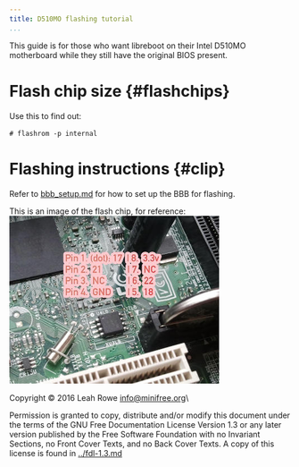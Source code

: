 ```yaml
---
title: D510MO flashing tutorial 
...
```


This guide is for those who want libreboot on their Intel D510MO
motherboard while they still have the original BIOS present.

Flash chip size {#flashchips}
===============

Use this to find out:

    # flashrom -p internal

Flashing instructions {#clip}
=====================

Refer to [bbb\_setup.md](bbb_setup.md) for how to set up the BBB for
flashing.

This is an image of the flash chip, for reference:\
![](../images/d510mo/d510mo.jpg)

Copyright © 2016 Leah Rowe <info@minifree.org>\

Permission is granted to copy, distribute and/or modify this document
under the terms of the GNU Free Documentation License Version 1.3 or any later
version published by the Free Software Foundation
with no Invariant Sections, no Front Cover Texts, and no Back Cover Texts.
A copy of this license is found in [../fdl-1.3.md](../fdl-1.3.md)
